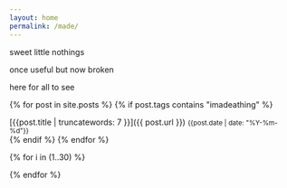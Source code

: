 ```yaml
---
layout: home
permalink: /made/
---
```

<div class="boxes">

<div class="box box2">

sweet little nothings

once useful but now broken

here for all to see

</div>



{% for post in site.posts %}
{% if post.tags contains "imadeathing" %}
<div class="box altbox">
[{{post.title | truncatewords: 7 }}]({{ post.url }})
<small>{{post.date | date: "%Y-%m-%d"}}</small>
</div>
{% endif %}
{% endfor %}



{% for i in (1..30) %}

<div class="box"></div>

{% endfor %}


</div>
